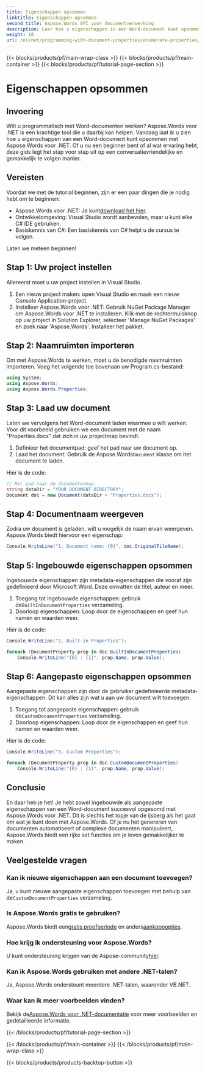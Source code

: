 ```yaml
---
title: Eigenschappen opsommen
linktitle: Eigenschappen opsommen
second_title: Aspose.Words API voor documentverwerking
description: Leer hoe u eigenschappen in een Word-document kunt opsommen met Aspose.Words voor .NET met deze stapsgewijze handleiding. Perfect voor ontwikkelaars van alle niveaus.
weight: 10
url: /nl/net/programming-with-document-properties/enumerate-properties/
---
```


{{< blocks/products/pf/main-wrap-class >}}
{{< blocks/products/pf/main-container >}}
{{< blocks/products/pf/tutorial-page-section >}}

# Eigenschappen opsommen

## Invoering

Wilt u programmatisch met Word-documenten werken? Aspose.Words voor .NET is een krachtige tool die u daarbij kan helpen. Vandaag laat ik u zien hoe u eigenschappen van een Word-document kunt opsommen met Aspose.Words voor .NET. Of u nu een beginner bent of al wat ervaring hebt, deze gids legt het stap voor stap uit op een conversatievriendelijke en gemakkelijk te volgen manier.

## Vereisten

Voordat we met de tutorial beginnen, zijn er een paar dingen die je nodig hebt om te beginnen:

-  Aspose.Words voor .NET: Je kunt[download het hier](https://releases.aspose.com/words/net/).
- Ontwikkelomgeving: Visual Studio wordt aanbevolen, maar u kunt elke C# IDE gebruiken.
- Basiskennis van C#: Een basiskennis van C# helpt u de cursus te volgen.

Laten we meteen beginnen!

## Stap 1: Uw project instellen

Allereerst moet u uw project instellen in Visual Studio.

1. Een nieuw project maken: open Visual Studio en maak een nieuw Console Application-project.
2. Installeer Aspose.Words voor .NET: Gebruik NuGet Package Manager om Aspose.Words voor .NET te installeren. Klik met de rechtermuisknop op uw project in Solution Explorer, selecteer 'Manage NuGet Packages' en zoek naar 'Aspose.Words'. Installeer het pakket.

## Stap 2: Naamruimten importeren

Om met Aspose.Words te werken, moet u de benodigde naamruimten importeren. Voeg het volgende toe bovenaan uw Program.cs-bestand:

```csharp
using System;
using Aspose.Words;
using Aspose.Words.Properties;
```

## Stap 3: Laad uw document

Laten we vervolgens het Word-document laden waarmee u wilt werken. Voor dit voorbeeld gebruiken we een document met de naam "Properties.docx" dat zich in uw projectmap bevindt.

1. Definieer het documentpad: geef het pad naar uw document op.
2.  Laad het document: Gebruik de Aspose.Words`Document` klasse om het document te laden.

Hier is de code:

```csharp
// Het pad naar de documentenmap.
string dataDir = "YOUR DOCUMENT DIRECTORY";
Document doc = new Document(dataDir + "Properties.docx");
```

## Stap 4: Documentnaam weergeven

Zodra uw document is geladen, wilt u mogelijk de naam ervan weergeven. Aspose.Words biedt hiervoor een eigenschap:

```csharp
Console.WriteLine("1. Document name: {0}", doc.OriginalFileName);
```

## Stap 5: Ingebouwde eigenschappen opsommen

Ingebouwde eigenschappen zijn metadata-eigenschappen die vooraf zijn gedefinieerd door Microsoft Word. Deze omvatten de titel, auteur en meer.

1.  Toegang tot ingebouwde eigenschappen: gebruik de`BuiltInDocumentProperties` verzameling.
2. Doorloop eigenschappen: Loop door de eigenschappen en geef hun namen en waarden weer.

Hier is de code:

```csharp
Console.WriteLine("2. Built-in Properties");

foreach (DocumentProperty prop in doc.BuiltInDocumentProperties)
    Console.WriteLine("{0} : {1}", prop.Name, prop.Value);
```

## Stap 6: Aangepaste eigenschappen opsommen

Aangepaste eigenschappen zijn door de gebruiker gedefinieerde metadata-eigenschappen. Dit kan alles zijn wat u aan uw document wilt toevoegen.

1.  Toegang tot aangepaste eigenschappen: gebruik de`CustomDocumentProperties` verzameling.
2. Doorloop eigenschappen: Loop door de eigenschappen en geef hun namen en waarden weer.

Hier is de code:

```csharp
Console.WriteLine("3. Custom Properties");

foreach (DocumentProperty prop in doc.CustomDocumentProperties)
    Console.WriteLine("{0} : {1}", prop.Name, prop.Value);
```

## Conclusie

En daar heb je het! Je hebt zowel ingebouwde als aangepaste eigenschappen van een Word-document succesvol opgesomd met Aspose.Words voor .NET. Dit is slechts het topje van de ijsberg als het gaat om wat je kunt doen met Aspose.Words. Of je nu het genereren van documenten automatiseert of complexe documenten manipuleert, Aspose.Words biedt een rijke set functies om je leven gemakkelijker te maken.

## Veelgestelde vragen

### Kan ik nieuwe eigenschappen aan een document toevoegen?
 Ja, u kunt nieuwe aangepaste eigenschappen toevoegen met behulp van de`CustomDocumentProperties` verzameling.

### Is Aspose.Words gratis te gebruiken?
 Aspose.Words biedt een[gratis proefperiode](https://releases.aspose.com/) en anders[aankoopopties](https://purchase.aspose.com/buy).

### Hoe krijg ik ondersteuning voor Aspose.Words?
 U kunt ondersteuning krijgen van de Aspose-community[hier](https://forum.aspose.com/c/words/8).

### Kan ik Aspose.Words gebruiken met andere .NET-talen?
Ja, Aspose.Words ondersteunt meerdere .NET-talen, waaronder VB.NET.

### Waar kan ik meer voorbeelden vinden?
 Bekijk de[Aspose.Words voor .NET-documentatie](https://reference.aspose.com/words/net/) voor meer voorbeelden en gedetailleerde informatie.

{{< /blocks/products/pf/tutorial-page-section >}}

{{< /blocks/products/pf/main-container >}}
{{< /blocks/products/pf/main-wrap-class >}}

{{< blocks/products/products-backtop-button >}}
